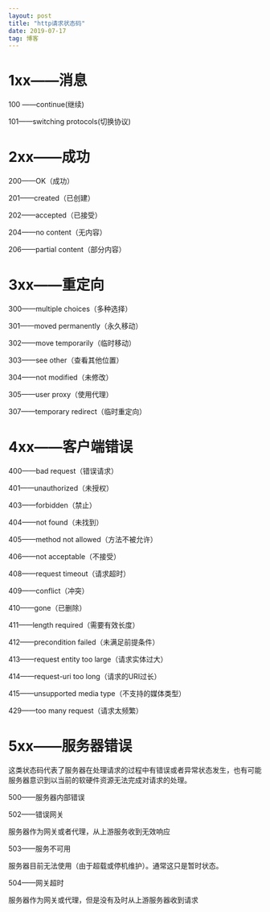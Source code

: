 ```yaml
---
layout: post
title: "http请求状态码"
date: 2019-07-17
tag: 博客
---
```


# 1xx——消息

100 ——continue(继续)

101——switching protocols(切换协议)

# 2xx——成功

200——OK（成功）

201——created（已创建）

202——accepted（已接受）

204——no content（无内容）

206——partial content（部分内容）

# 3xx——重定向

300——multiple choices（多种选择）

301——moved permanently（永久移动）

302——move temporarily（临时移动）

303——see other（查看其他位置）

304——not modified（未修改）

305——user proxy（使用代理）

307——temporary redirect（临时重定向）

# 4xx——客户端错误

400——bad request（错误请求）

401——unauthorized（未授权）

403——forbidden（禁止）

404——not found（未找到）

405——method not allowed（方法不被允许）

406——not acceptable（不接受）

408——request timeout（请求超时）

409——conflict（冲突）

410——gone（已删除）

411——length required（需要有效长度）

412——precondition failed（未满足前提条件）

413——request entity too large（请求实体过大）

414——request-uri too long（请求的URI过长）

415——unsupported media type（不支持的媒体类型）

429——too many request（请求太频繁）

# 5xx——服务器错误

这类状态码代表了服务器在处理请求的过程中有错误或者异常状态发生，也有可能服务器意识到以当前的软硬件资源无法完成对请求的处理。

500——服务器内部错误

502——错误网关

服务器作为网关或者代理，从上游服务收到无效响应

503——服务不可用

服务器目前无法使用（由于超载或停机维护）。通常这只是暂时状态。

504——网关超时

服务器作为网关或代理，但是没有及时从上游服务器收到请求

